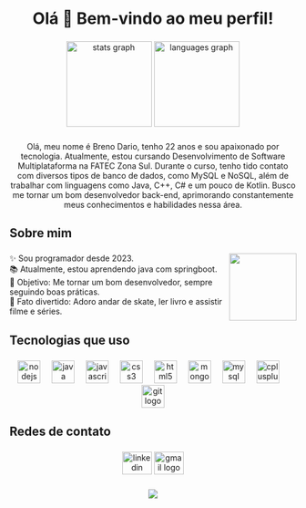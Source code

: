 <h1 align="center">Olá 👋 Bem-vindo ao meu perfil!</h1>

###

<div align="center">
  <img src="https://github-readme-stats.vercel.app/api?username=breno-dario&hide_title=false&hide_rank=false&show_icons=true&include_all_commits=true&count_private=true&disable_animations=false&theme=dracula&locale=en&hide_border=false&order=1" height="150" alt="stats graph"  />
  <img src="https://github-readme-stats.vercel.app/api/top-langs?username=breno-dario&locale=en&hide_title=false&layout=compact&card_width=320&langs_count=5&theme=dracula&hide_border=false&order=2" height="150" alt="languages graph"  />
</div>

###

<p align="center">Olá, meu nome é Breno Dario, tenho 22 anos e sou apaixonado por tecnologia. Atualmente, estou cursando Desenvolvimento de Software Multiplataforma na FATEC Zona Sul. Durante o curso, tenho tido contato com diversos tipos de banco de dados, como MySQL e NoSQL, além de trabalhar com linguagens como Java, C++, C# e um pouco de Kotlin. Busco me tornar um bom desenvolvedor back-end, aprimorando constantemente meus conhecimentos e habilidades nessa área.</p>

###

<h2 align="left">Sobre mim</h2>

###

<img align="right" height="118" src="https://media1.tenor.com/m/SxJQcg2-UGkAAAAC/working-from.gif"  />

###

<p align="left">✨ Sou programador desde 2023.<br>📚 Atualmente, estou aprendendo java com springboot.<br>🎯 Objetivo: Me tornar um bom desenvolvedor, sempre seguindo boas práticas.<br>🎲 Fato divertido: Adoro andar de skate, ler livro e assistir filme e séries.</p>

###

<h2 align="left">Tecnologias que uso</h2>

###

<div align="center">
  <img src="https://cdn.jsdelivr.net/gh/devicons/devicon/icons/nodejs/nodejs-original.svg" height="40" alt="nodejs logo"  />
  <img width="12" />
  <img src="https://cdn.jsdelivr.net/gh/devicons/devicon/icons/java/java-original.svg" height="40" alt="java logo"  />
  <img width="12" />
  <img src="https://cdn.jsdelivr.net/gh/devicons/devicon/icons/javascript/javascript-original.svg" height="40" alt="javascript logo"  />
  <img width="12" />
  <img src="https://cdn.jsdelivr.net/gh/devicons/devicon/icons/css3/css3-original.svg" height="40" alt="css3 logo"  />
  <img width="12" />
  <img src="https://cdn.jsdelivr.net/gh/devicons/devicon/icons/html5/html5-original.svg" height="40" alt="html5 logo"  />
  <img width="12" />
  <img src="https://cdn.jsdelivr.net/gh/devicons/devicon/icons/mongodb/mongodb-original.svg" height="40" alt="mongodb logo"  />
  <img width="12" />
  <img src="https://cdn.jsdelivr.net/gh/devicons/devicon/icons/mysql/mysql-original.svg" height="40" alt="mysql logo"  />
  <img width="12" />
  <img src="https://cdn.jsdelivr.net/gh/devicons/devicon/icons/cplusplus/cplusplus-original.svg" height="40" alt="cplusplus logo"  />
  <img width="12" />
  <img src="https://cdn.jsdelivr.net/gh/devicons/devicon/icons/git/git-original.svg" height="40" alt="git logo"  />
</div>

###

<h2 align="left">Redes de contato</h2>

###

<div align="center">
  <img src="https://raw.githubusercontent.com/maurodesouza/profile-readme-generator/master/src/assets/icons/social/linkedin/default.svg" width="52" height="40" alt="linkedin logo"  />
  <img src="https://raw.githubusercontent.com/maurodesouza/profile-readme-generator/master/src/assets/icons/social/gmail/default.svg" width="52" height="40" alt="gmail logo"  />
</div>

###

<div align="center">
  <img src="https://profile-counter.glitch.me/breno-dario/count.svg?"  />
</div>

###
